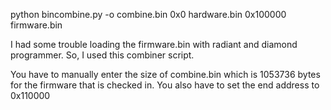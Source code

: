 python bincombine.py -o combine.bin 0x0 hardware.bin 0x100000 firmware.bin

I had some trouble loading the firmware.bin with radiant and diamond programmer. So, I used this combiner script.

You have to manually enter the size of combine.bin which is 1053736 bytes for the firmware that is checked in.  You also have to set the end address to 0x110000